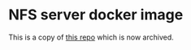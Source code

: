 # NFS server docker image

This is a copy of [this repo](https://github.com/cpuguy83/docker-nfs-server) which is now archived.
